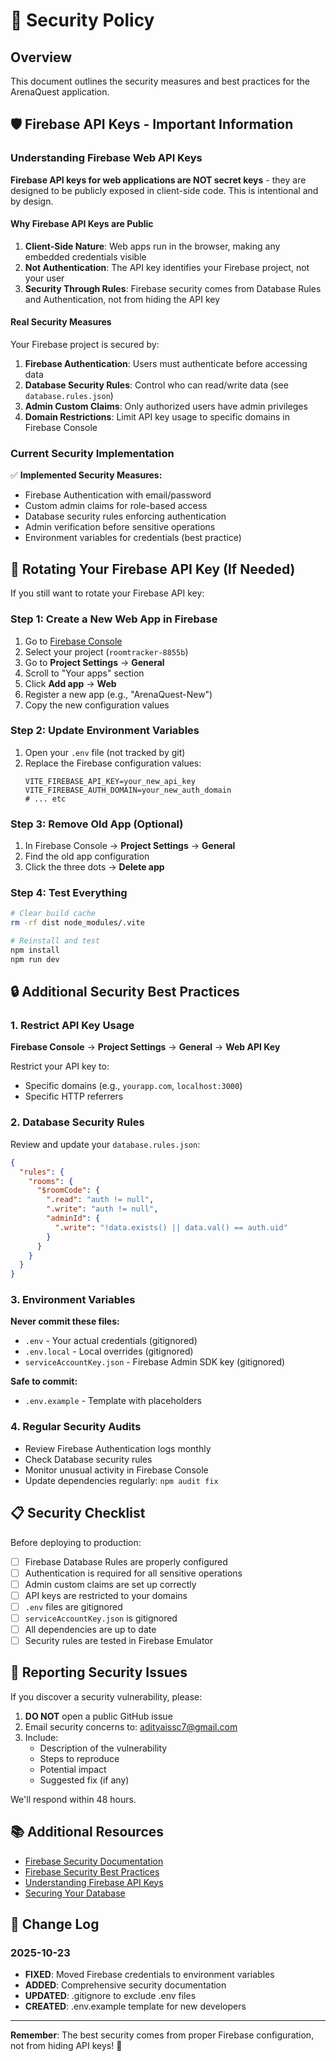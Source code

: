 # 🔐 Security Policy

## Overview

This document outlines the security measures and best practices for the ArenaQuest application.

## 🛡️ Firebase API Keys - Important Information

### Understanding Firebase Web API Keys

**Firebase API keys for web applications are NOT secret keys** - they are designed to be publicly exposed in client-side code. This is intentional and by design.

#### Why Firebase API Keys are Public

1. **Client-Side Nature**: Web apps run in the browser, making any embedded credentials visible
2. **Not Authentication**: The API key identifies your Firebase project, not your user
3. **Security Through Rules**: Firebase security comes from Database Rules and Authentication, not from hiding the API key

#### Real Security Measures

Your Firebase project is secured by:

1. **Firebase Authentication**: Users must authenticate before accessing data
2. **Database Security Rules**: Control who can read/write data (see `database.rules.json`)
3. **Admin Custom Claims**: Only authorized users have admin privileges
4. **Domain Restrictions**: Limit API key usage to specific domains in Firebase Console

### Current Security Implementation

✅ **Implemented Security Measures:**
- Firebase Authentication with email/password
- Custom admin claims for role-based access
- Database security rules enforcing authentication
- Admin verification before sensitive operations
- Environment variables for credentials (best practice)

## 🔄 Rotating Your Firebase API Key (If Needed)

If you still want to rotate your Firebase API key:

### Step 1: Create a New Web App in Firebase

1. Go to [Firebase Console](https://console.firebase.google.com/)
2. Select your project (`roomtracker-8855b`)
3. Go to **Project Settings** → **General**
4. Scroll to "Your apps" section
5. Click **Add app** → **Web**
6. Register a new app (e.g., "ArenaQuest-New")
7. Copy the new configuration values

### Step 2: Update Environment Variables

1. Open your `.env` file (not tracked by git)
2. Replace the Firebase configuration values:
   ```env
   VITE_FIREBASE_API_KEY=your_new_api_key
   VITE_FIREBASE_AUTH_DOMAIN=your_new_auth_domain
   # ... etc
   ```

### Step 3: Remove Old App (Optional)

1. In Firebase Console → **Project Settings** → **General**
2. Find the old app configuration
3. Click the three dots → **Delete app**

### Step 4: Test Everything

```bash
# Clear build cache
rm -rf dist node_modules/.vite

# Reinstall and test
npm install
npm run dev
```

## 🔒 Additional Security Best Practices

### 1. Restrict API Key Usage

**Firebase Console** → **Project Settings** → **General** → **Web API Key**

Restrict your API key to:
- Specific domains (e.g., `yourapp.com`, `localhost:3000`)
- Specific HTTP referrers

### 2. Database Security Rules

Review and update your `database.rules.json`:

```json
{
  "rules": {
    "rooms": {
      "$roomCode": {
        ".read": "auth != null",
        ".write": "auth != null",
        "adminId": {
          ".write": "!data.exists() || data.val() == auth.uid"
        }
      }
    }
  }
}
```

### 3. Environment Variables

**Never commit these files:**
- `.env` - Your actual credentials (gitignored)
- `.env.local` - Local overrides (gitignored)
- `serviceAccountKey.json` - Firebase Admin SDK key (gitignored)

**Safe to commit:**
- `.env.example` - Template with placeholders

### 4. Regular Security Audits

- Review Firebase Authentication logs monthly
- Check Database security rules
- Monitor unusual activity in Firebase Console
- Update dependencies regularly: `npm audit fix`

## 📋 Security Checklist

Before deploying to production:

- [ ] Firebase Database Rules are properly configured
- [ ] Authentication is required for all sensitive operations
- [ ] Admin custom claims are set up correctly
- [ ] API keys are restricted to your domains
- [ ] `.env` files are gitignored
- [ ] `serviceAccountKey.json` is gitignored
- [ ] All dependencies are up to date
- [ ] Security rules are tested in Firebase Emulator

## 🚨 Reporting Security Issues

If you discover a security vulnerability, please:

1. **DO NOT** open a public GitHub issue
2. Email security concerns to: adityaissc7@gmail.com
3. Include:
   - Description of the vulnerability
   - Steps to reproduce
   - Potential impact
   - Suggested fix (if any)

We'll respond within 48 hours.

## 📚 Additional Resources

- [Firebase Security Documentation](https://firebase.google.com/docs/rules)
- [Firebase Security Best Practices](https://firebase.google.com/support/guides/security-checklist)
- [Understanding Firebase API Keys](https://firebase.google.com/docs/projects/api-keys)
- [Securing Your Database](https://firebase.google.com/docs/database/security)

## 📝 Change Log

### 2025-10-23
- **FIXED**: Moved Firebase credentials to environment variables
- **ADDED**: Comprehensive security documentation
- **UPDATED**: .gitignore to exclude .env files
- **CREATED**: .env.example template for new developers

---

**Remember**: The best security comes from proper Firebase configuration, not from hiding API keys! 🔐

